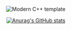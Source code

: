 <div id="title" align=center>

![Modern C++ template][github-sub-title:img]

[![Anurag's GitHub stats](https://github-readme-stats.vercel.app/api?username=lingebeng&show_icons=true&theme=tokyonight)](https://b23.tv/iEJTnPp)

</div>

[github-sub-title:img]: https://readme-typing-svg.herokuapp.com?font=Fira+Code&weight=600&size=14&pause=1000&color=27F7D9&width=435&lines=Hi%2CGebeng!+May+happiness+follow+you+wherever+you+go!
